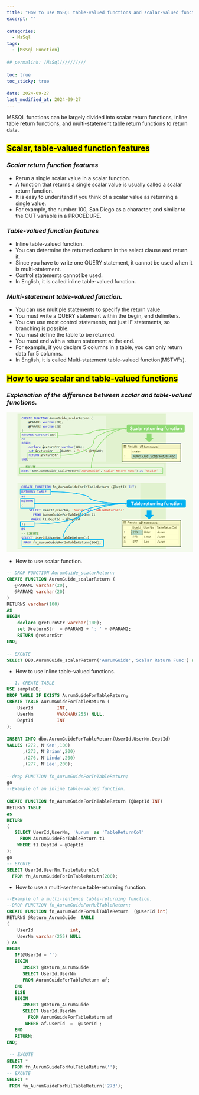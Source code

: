 ```yaml
---
title: "How to use MSSQL table-valued functions and scalar-valued functions"
excerpt: ""

categories:
  - MsSql
tags:
  - [MsSql Function]

## permalink: /MsSql//////////

toc: true
toc_sticky: true
 
date: 2024-09-27
last_modified_at: 2024-09-27
---
```

 
MSSQL functions can be largely divided into scalar return functions, inline table return functions, and multi-statement table return functions to return data.

## <mark>Scalar, table-valued function features</mark>

### ***Scalar return function features***

- Rerun a single scalar value in a scalar function.
- A function that returns a single scalar value is usually called a scalar return function.
- It is easy to understand if you think of a scalar value as returning a single value.
- For example, the number 100, San Diego as a character, and similar to the OUT variable in a PROCEDURE.

### ***Table-valued function features***

- Inline table-valued function.
- You can determine the returned column in the select clause and return it.
- Since you have to write one QUERY statement, it cannot be used when it is multi-statement.
- Control statements cannot be used.
- In English, it is called inline table-valued function.

### ***Multi-statement table-valued function.***

- You can use multiple statements to specify the return value.
- You must write a QUERY statement within the begin, end delimiters.
- You can use most control statements, not just IF statements, so branching is possible.
- You must define the table to be returned.
- You must end with a return statement at the end.
- For example, if you declare 5 columns in a table, you can only return data for 5 columns.
- In English, it is called Multi-statement table-valued function(MSTVFs).

## <mark>How to use scalar and table-valued functions</mark>

### ***Explanation of the difference between scalar and table-valued functions.***

![Explain the difference between scalar-valued functions and table-valued functions.](/assets/images/postsImages/MsSql/1054_function_return/1.png)

- How to use scalar function.

```sql
-- DROP FUNCTION AurumGuide_scalarReturn;
CREATE FUNCTION AurumGuide_scalarReturn (
   @PARAM1 varchar(20),
   @PARAM2 varchar(20) 
)
RETURNS varchar(100)
AS
BEGIN
    declare @returnStr varchar(100);
    set @returnStr  = @PARAM1 + ': ' + @PARAM2;
    RETURN @returnStr
END; 
 
-- EXCUTE 
SELECT DBO.AurumGuide_scalarReturn('AurumGuide','Scalar Return Func') as 'scalar' ;
```

- How to use inline table-valued functions.

```sql
-- 1. CREATE TABLE  
USE sampleDB;
DROP TABLE IF EXISTS AurumGuideForTableReturn;
CREATE TABLE AurumGuideForTableReturn (
    UserId         INT,
    UserNm         VARCHAR(255) NULL,
    DeptId         INT
);
 
INSERT INTO dbo.AurumGuideForTableReturn(UserId,UserNm,DeptId) 
VALUES (272, N'Ken',100)
      ,(273, N'Brian',200)	 
      ,(276, N'Linda',200)
      ,(277, N'Lee',200);
 
--drop FUNCTION fn_AurumGuideForInTableReturn;
go
--Example of an inline table-valued function.

CREATE FUNCTION fn_AurumGuideForInTableReturn (@DeptId INT)
RETURNS TABLE
as 
RETURN 
(  
   SELECT UserId,UserNm, 'Aurum' as 'TableReturnCol'
     FROM AurumGuideForTableReturn t1
    WHERE t1.DeptId = @DeptId
);
go
-- EXCUTE
SELECT UserId,UserNm,TableReturnCol
  FROM fn_AurumGuideForInTableReturn(200);
```

- How to use a multi-sentence table-returning function.

```sql
--Example of a multi-sentence table-returning function.
--DROP FUNCTION fn_AurumGuideForMulTableReturn; 
CREATE FUNCTION fn_AurumGuideForMulTableReturn  (@UserId int)
RETURNS @Return_AurumGuide  TABLE
(	
    UserId              int,
    UserNm varchar(255) NULL 
) AS
BEGIN
   IF(@UserId = '')
   BEGIN
      INSERT @Return_AurumGuide
      SELECT UserId,UserNm
      FROM AurumGuideForTableReturn af;
   END 
   ELSE 
   BEGIN
      INSERT @Return_AurumGuide
      SELECT UserId,UserNm
        FROM AurumGuideForTableReturn af
       WHERE af.UserId  =  @UserId ;
   END
   RETURN;
END;

 -- EXCUTE 
SELECT * 
  FROM fn_AurumGuideForMulTableReturn('');
-- EXCUTE 
SELECT * 
 FROM fn_AurumGuideForMulTableReturn('273');
```
